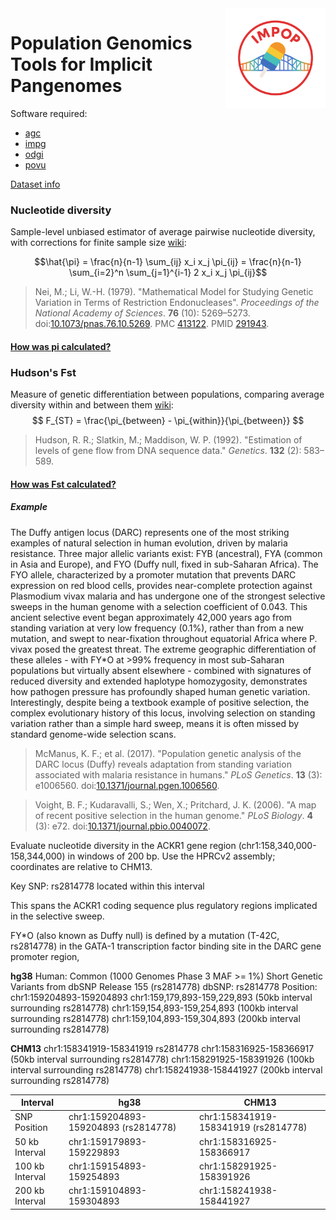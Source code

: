 <img src="img/impop1.png" alt="implicit pangenome diagram" align="right" width="160" />

# Population Genomics Tools for Implicit Pangenomes

Software required:
- [agc](https://github.com/refresh-bio/agc)
- [impg](https://github.com/pangenome/impg)
- [odgi](https://github.com/pangenome/odgi)
- [povu](https://github.com/pangenome/povu)


[Dataset info](doc/where_hprc_data.md)


### Nucleotide diversity

Sample-level unbiased estimator of average pairwise nucleotide diversity, with corrections for finite sample size [wiki](https://en.wikipedia.org/wiki/Nucleotide_diversity):

$$\hat{\pi} = \frac{n}{n-1} \sum_{ij} x_i x_j \pi_{ij} = \frac{n}{n-1} \sum_{i=2}^n \sum_{j=1}^{i-1} 2 x_i x_j \pi_{ij}$$

> Nei, M.; Li, W.-H. (1979). "Mathematical Model for Studying Genetic Variation in Terms of Restriction Endonucleases". *Proceedings of the National Academy of Sciences*. **76** (10): 5269–5273. doi:[10.1073/pnas.76.10.5269](https://doi.org/10.1073/pnas.76.10.5269). PMC [413122](https://www.ncbi.nlm.nih.gov/pmc/articles/PMC413122). PMID [291943](https://pubmed.ncbi.nlm.nih.gov/291943/).

#### [How was pi calculated?](doc/how_pi.md)

### Hudson's Fst 

Measure of genetic differentiation between populations, comparing average diversity within and between them [wiki](https://en.wikipedia.org/wiki/Fixation_index):
$$
F_{ST} = \frac{\pi_{between} - \pi_{within}}{\pi_{between}}
$$

> Hudson, R. R.; Slatkin, M.; Maddison, W. P. (1992). "Estimation of levels of gene flow from DNA sequence data." *Genetics*. **132** (2): 583–589.


#### [How was Fst calculated?](doc/how_fst.md)

##### Example

The Duffy antigen locus (DARC) represents one of the most striking examples of natural selection in human evolution, driven by malaria resistance. Three major allelic variants exist: FYB (ancestral), FYA (common in Asia and Europe), and FYO (Duffy null, fixed in sub-Saharan Africa). The FYO allele, characterized by a promoter mutation that prevents DARC expression on red blood cells, provides near-complete protection against Plasmodium vivax malaria and has undergone one of the strongest selective sweeps in the human genome with a selection coefficient of 0.043. This ancient selective event began approximately 42,000 years ago from standing variation at very low frequency (0.1\%), rather than from a new mutation, and swept to near-fixation throughout equatorial Africa where P. vivax posed the greatest threat. The extreme geographic differentiation of these alleles - with FY\*O at >99% frequency in most sub-Saharan populations but virtually absent elsewhere - combined with signatures of reduced diversity and extended haplotype homozygosity, demonstrates how pathogen pressure has profoundly shaped human genetic variation. Interestingly, despite being a textbook example of positive selection, the complex evolutionary history of this locus, involving selection on standing variation rather than a simple hard sweep, means it is often missed by standard genome-wide selection scans.

> McManus, K. F.; et al. (2017). "Population genetic analysis of the DARC locus (Duffy) reveals adaptation from standing variation associated with malaria resistance in humans." *PLoS Genetics*. **13** (3): e1006560. doi:[10.1371/journal.pgen.1006560](https://doi.org/10.1371/journal.pgen.1006560).

> Voight, B. F.; Kudaravalli, S.; Wen, X.; Pritchard, J. K. (2006). "A map of recent positive selection in the human genome." *PLoS Biology*. **4** (3): e72. doi:[10.1371/journal.pbio.0040072](https://doi.org/10.1371/journal.pbio.0040072).


Evaluate nucleotide diversity in the ACKR1 gene region (chr1:158,340,000-158,344,000) in windows of 200 bp. Use the HPRCv2 assembly; coordinates are relative to CHM13.

Key SNP: rs2814778 located within this interval

This spans the ACKR1 coding sequence plus regulatory regions implicated in the selective sweep.


FY\*O (also known as Duffy null) is defined by a mutation (T-42C, rs2814778) in the GATA-1 transcription factor binding site in the DARC gene promoter region,


**hg38** Human: Common (1000 Genomes Phase 3 MAF >= 1%) Short Genetic Variants from dbSNP Release 155 (rs2814778)
dbSNP: rs2814778 Position: chr1:159204893-159204893
chr1:159,179,893-159,229,893 (50kb interval surrounding rs2814778)
chr1:159,154,893-159,254,893 (100kb interval surrounding rs2814778)
chr1:159,104,893-159,304,893 (200kb interval surrounding rs2814778)

**CHM13**
chr1:158341919-158341919 rs2814778
chr1:158316925-158366917 (50kb interval surrounding rs2814778)
chr1:158291925-158391926 (100kb interval surrounding rs2814778)
chr1:158241938-158441927 (200kb interval surrounding rs2814778)

| Interval | **hg38** | **CHM13** |
|----------|----------|-----------|
| SNP Position | chr1:159204893-159204893 (rs2814778) | chr1:158341919-158341919 (rs2814778) |
| 50 kb Interval | chr1:159179893-159229893 | chr1:158316925-158366917 |
| 100 kb Interval | chr1:159154893-159254893 | chr1:158291925-158391926 |
| 200 kb Interval | chr1:159104893-159304893 | chr1:158241938-158441927 |



